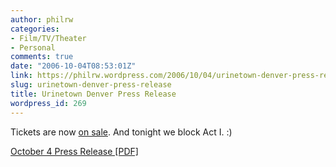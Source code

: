 ```yaml
---
author: philrw
categories:
- Film/TV/Theater
- Personal
comments: true
date: "2006-10-04T08:53:01Z"
link: https://philrw.wordpress.com/2006/10/04/urinetown-denver-press-release/
slug: urinetown-denver-press-release
title: Urinetown Denver Press Release
wordpress_id: 269
---
```


Tickets are now [on sale](http://www.urinetowndenver.org/tickets.html). And tonight we block Act I. :)

[October 4 Press Release [PDF]](http://philrw.files.wordpress.com/2006/10/utown_tickets_on_sale.pdf)
